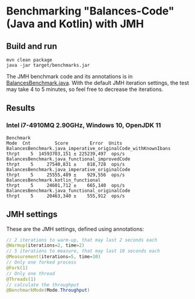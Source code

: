 # Benchmarking "Balances-Code" (Java and Kotlin) with JMH

## Build and run

```
mvn clean package
java -jar target/benchmarks.jar
```

The JMH benchmark code and its annotations is in [BalancesBenchmark.java](src/main/java/de/datev/test/BalancesBenchmark.java).
With the default JMH iteration settings, the test may take 4 to 5 minutes, so feel free to decrease the iterations.

## Results

### Intel i7-4910MQ 2.90GHz, Windows 10, OpenJDK 11

```
Benchmark                                                            Mode  Cnt         Score        Error  Units
BalancesBenchmark.java_imperative_originalCode_withKnownIbans       thrpt    5  14593703,151 ± 225239,497  ops/s
BalancesBenchmark.java_functional_improvedCode                      thrpt    5     27540,831 ±    818,728  ops/s
BalancesBenchmark.java_imperative_originalCode                      thrpt    5     25555,489 ±    929,556  ops/s
BalancesBenchmark.kotlin_functional                                 thrpt    5     24601,712 ±    665,140  ops/s
BalancesBenchmark.java_functional_originalCode                      thrpt    5     20463,340 ±    555,912  ops/s
```

## JMH settings

These are the JMH settings, defined using annotations:

```java
// 2 iterations to warm-up, that may last 2 seconds each
@Warmup(iterations=2, time=2)
// 5 iterations to measure, that may last 10 seconds each
@Measurement(iterations=5, time=10)
// Only one forked process
@Fork(1)
// Only one thread
@Threads(1)
// calculate the throughput
@BenchmarkMode(Mode.Throughput)
```